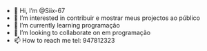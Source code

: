 - 👋 Hi, I’m @Siix-67
- 👀 I’m interested in contribuir e mostrar meus projectos ao público
- 🌱 I’m currently learning  programação
- 💞️ I’m looking to collaborate on  em programação
- 📫 How to reach me  tel: 947812323

<!---
Siix-67/Siix-67 is a ✨ special ✨ repository because its `README.md` (this file) appears on your GitHub profile.
You can click the Preview link to take a look at your changes.
--->
